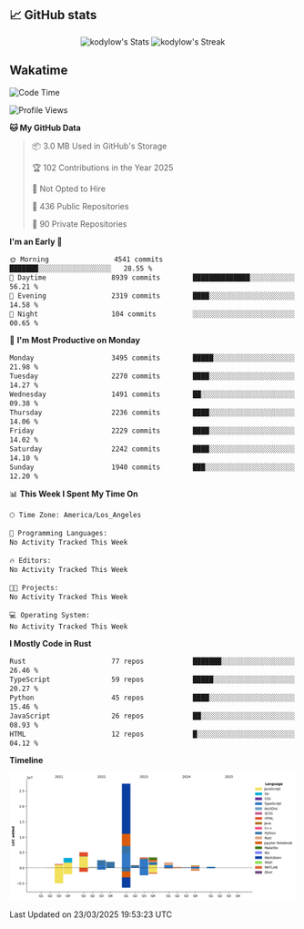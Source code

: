 ## 📈 GitHub stats
<!--START_SECTION:github-->
<div class="badges-githubstats">
  <p align="center">
    <img src="https://github-readme-stats.vercel.app/api?username=kodylow&theme=tokyonight&show_icons=true&hide_border=true&count_private=true" alt="kodylow's Stats" height="165">
    <img src="https://github-readme-streak-stats.herokuapp.com/?user=kodylow&theme=tokyonight&hide_border=true" alt="kodylow's Streak" height="165">
  </p>
</div>
<!--END_SECTION:github-->

## Wakatime 
<!--START_SECTION:waka-->
![Code Time](http://img.shields.io/badge/Code%20Time-1%2C294%20hrs%2031%20mins-blue)

![Profile Views](http://img.shields.io/badge/Profile%20Views-0-blue)

**🐱 My GitHub Data** 

> 📦 3.0 MB Used in GitHub's Storage 
 > 
> 🏆 102 Contributions in the Year 2025
 > 
> 🚫 Not Opted to Hire
 > 
> 📜 436 Public Repositories 
 > 
> 🔑 90 Private Repositories 
 > 
**I'm an Early 🐤** 

```text
🌞 Morning                4541 commits        ███████░░░░░░░░░░░░░░░░░░   28.55 % 
🌆 Daytime                8939 commits        ██████████████░░░░░░░░░░░   56.21 % 
🌃 Evening                2319 commits        ████░░░░░░░░░░░░░░░░░░░░░   14.58 % 
🌙 Night                  104 commits         ░░░░░░░░░░░░░░░░░░░░░░░░░   00.65 % 
```
📅 **I'm Most Productive on Monday** 

```text
Monday                   3495 commits        █████░░░░░░░░░░░░░░░░░░░░   21.98 % 
Tuesday                  2270 commits        ████░░░░░░░░░░░░░░░░░░░░░   14.27 % 
Wednesday                1491 commits        ██░░░░░░░░░░░░░░░░░░░░░░░   09.38 % 
Thursday                 2236 commits        ████░░░░░░░░░░░░░░░░░░░░░   14.06 % 
Friday                   2229 commits        ████░░░░░░░░░░░░░░░░░░░░░   14.02 % 
Saturday                 2242 commits        ████░░░░░░░░░░░░░░░░░░░░░   14.10 % 
Sunday                   1940 commits        ███░░░░░░░░░░░░░░░░░░░░░░   12.20 % 
```


📊 **This Week I Spent My Time On** 

```text
🕑︎ Time Zone: America/Los_Angeles

💬 Programming Languages: 
No Activity Tracked This Week

🔥 Editors: 
No Activity Tracked This Week

🐱‍💻 Projects: 
No Activity Tracked This Week

💻 Operating System: 
No Activity Tracked This Week
```

**I Mostly Code in Rust** 

```text
Rust                     77 repos            ███████░░░░░░░░░░░░░░░░░░   26.46 % 
TypeScript               59 repos            █████░░░░░░░░░░░░░░░░░░░░   20.27 % 
Python                   45 repos            ████░░░░░░░░░░░░░░░░░░░░░   15.46 % 
JavaScript               26 repos            ██░░░░░░░░░░░░░░░░░░░░░░░   08.93 % 
HTML                     12 repos            █░░░░░░░░░░░░░░░░░░░░░░░░   04.12 % 
```



**Timeline**

![Lines of Code chart](https://raw.githubusercontent.com/Kodylow/Kodylow/master/assets/bar_graph.png)


 Last Updated on 23/03/2025 19:53:23 UTC
<!--END_SECTION:waka-->
